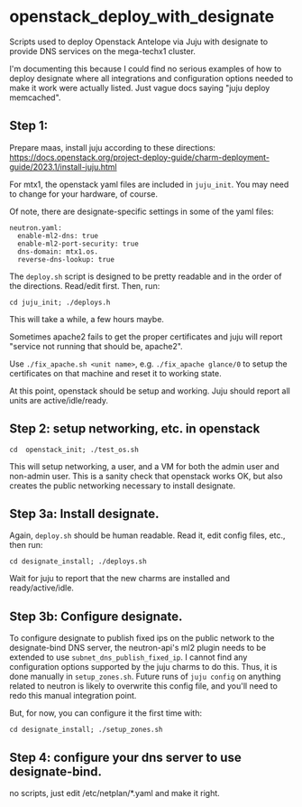 # openstack_deploy_with_designate

Scripts used to deploy Openstack Antelope via Juju with designate to provide DNS services on the mega-techx1 cluster.

I'm documenting this because I could find no serious examples of how to deploy designate where all integrations and configuration options needed to make it work were actually listed.  Just vague docs saying "juju deploy memcached".


## Step 1:

Prepare maas, install juju according to these directions: https://docs.openstack.org/project-deploy-guide/charm-deployment-guide/2023.1/install-juju.html

For mtx1, the openstack yaml files are included in `juju_init`.  You may need to change for your hardware, of course.

Of note, there are designate-specific settings in some of the yaml files:

```
neutron.yaml:
  enable-ml2-dns: true
  enable-ml2-port-security: true
  dns-domain: mtx1.os.
  reverse-dns-lookup: true
```

The `deploy.sh` script is designed to be pretty readable and in the order of the directions.  Read/edit first.  Then, run:

```
cd juju_init; ./deploys.h
```


This will take a while, a few hours maybe.

Sometimes apache2 fails to get the proper certificates and juju will report
"service not running that should be, apache2".

Use `./fix_apache.sh <unit name>`, e.g. `./fix_apache glance/0` to setup the certificates on that machine and reset it to working state.


At this point, openstack should be setup and working.  Juju should report all units are active/idle/ready.

## Step 2:  setup networking, etc. in openstack 

```
cd  openstack_init; ./test_os.sh
```

This will setup networking, a user, and a VM for both the admin user and non-admin user.  This is a sanity check that openstack works OK, but
also creates the public networking necessary to install designate.


## Step 3a:  Install designate.

Again, `deploy.sh` should be human readable.  Read it, edit config files, etc., then run:

```
cd designate_install; ./deploys.sh
```

Wait for juju to report that the new charms are installed and ready/active/idle.



## Step 3b:  Configure designate.

To configure designate to publish fixed ips on the public network to the designate-bind DNS server,
the neutron-api's ml2 plugin needs to be extended to use `subnet_dns_publish_fixed_ip`.  I cannot
find any configuration options supported by the juju charms to do this.  Thus, it is done
manually in `setup_zones.sh`.  Future runs of `juju config` on anything related to neutron is likely
to overwrite this config file, and you'll need to redo this manual integration point.

But, for now, you can configure it the first time with:

```
cd designate_install; ./setup_zones.sh
```

## Step 4:  configure your dns server to use designate-bind.


no scripts, just edit /etc/netplan/\*.yaml and make it right.

